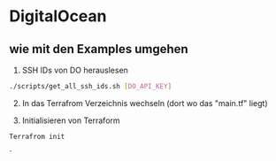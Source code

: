 # DigitalOcean
## wie mit den Examples umgehen

1. SSH IDs von DO herauslesen
```bash
./scripts/get_all_ssh_ids.sh [DO_API_KEY]
```

2. In das Terrafrom Verzeichnis wechseln (dort wo das "main.tf" liegt)

3. Initialisieren von Terraform
```bash
Terrafrom init
```

`

